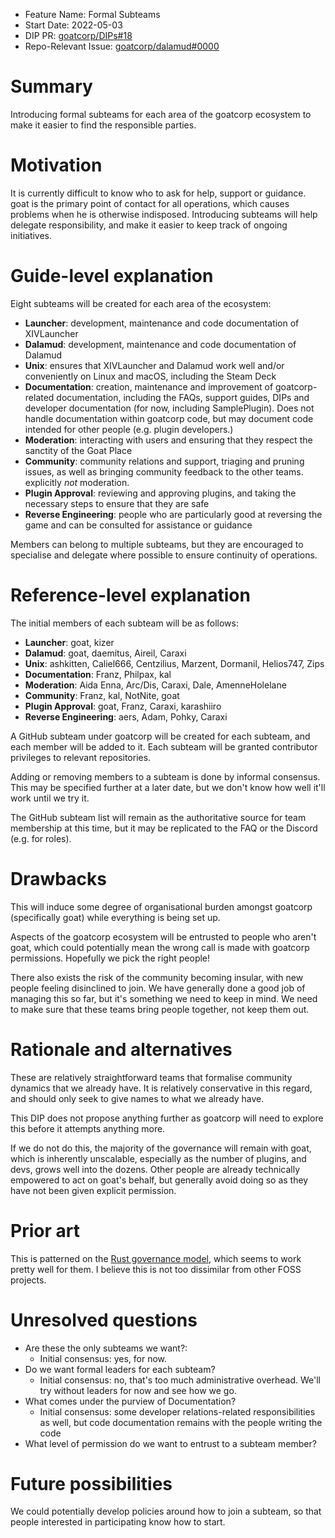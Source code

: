 - Feature Name: Formal Subteams
- Start Date: 2022-05-03
- DIP PR: [goatcorp/DIPs#18](https://github.com/goatcorp/DIPs/pull/18)
- Repo-Relevant Issue: [goatcorp/dalamud#0000](https://github.com/goatcorp/dalamud/issues/0000)

# Summary

[summary]: #summary

Introducing formal subteams for each area of the goatcorp ecosystem to make it easier to find the responsible parties.

# Motivation

[motivation]: #motivation

It is currently difficult to know who to ask for help, support or guidance. goat is the primary point of contact for all operations, which causes problems when he is otherwise indisposed. Introducing subteams will help delegate responsibility, and make it easier to keep track of ongoing initiatives.

# Guide-level explanation

[guide-level-explanation]: #guide-level-explanation

Eight subteams will be created for each area of the ecosystem:

- **Launcher**: development, maintenance and code documentation of XIVLauncher
- **Dalamud**: development, maintenance and code documentation of Dalamud
- **Unix**: ensures that XIVLauncher and Dalamud work well and/or conveniently on Linux and macOS, including the Steam Deck
- **Documentation**: creation, maintenance and improvement of goatcorp-related documentation, including the FAQs, support guides, DIPs and developer documentation (for now, including SamplePlugin). Does not handle documentation within goatcorp code, but may document code intended for other people (e.g. plugin developers.)
- **Moderation**: interacting with users and ensuring that they respect the sanctity of the Goat Place
- **Community**: community relations and support, triaging and pruning issues, as well as bringing community feedback to the other teams. explicitly *not* moderation.
- **Plugin Approval**: reviewing and approving plugins, and taking the necessary steps to ensure that they are safe
- **Reverse Engineering**: people who are particularly good at reversing the game and can be consulted for assistance or guidance

Members can belong to multiple subteams, but they are encouraged to specialise and delegate where possible to ensure continuity of operations.

# Reference-level explanation

[reference-level-explanation]: #reference-level-explanation

The initial members of each subteam will be as follows:

- **Launcher**: goat, kizer
- **Dalamud**: goat, daemitus, Aireil, Caraxi
- **Unix**: ashkitten, Caliel666, Centzilius, Marzent, Dormanil, Helios747, Zips
- **Documentation**: Franz, Philpax, kal
- **Moderation**: Aida Enna, Arc/Dis, Caraxi, Dale, AmenneHolelane
- **Community**: Franz, kal, NotNite, goat
- **Plugin Approval**: goat, Franz, Caraxi, karashiiro
- **Reverse Engineering**: aers, Adam, Pohky, Caraxi

A GitHub subteam under goatcorp will be created for each subteam, and each member will be added to it. Each subteam will be granted contributor privileges to relevant repositories.

Adding or removing members to a subteam is done by informal consensus. This may be specified further at a later date, but we don't know how well it'll work until we try it.

The GitHub subteam list will remain as the authoritative source for team membership at this time, but it may be replicated to the FAQ or the Discord (e.g. for roles).

# Drawbacks

[drawbacks]: #drawbacks

This will induce some degree of organisational burden amongst goatcorp (specifically goat) while everything is being set up.

Aspects of the goatcorp ecosystem will be entrusted to people who aren't goat, which could potentially mean the wrong call is made with goatcorp permissions. Hopefully we pick the right people!

There also exists the risk of the community becoming insular, with new people feeling disinclined to join. We have generally done a good job of managing this so far, but it's something we need to keep in mind. We need to make sure that these teams bring people together, not keep them out.

# Rationale and alternatives

[rationale-and-alternatives]: #rationale-and-alternatives

These are relatively straightforward teams that formalise community dynamics that we already have. It is relatively conservative in this regard, and should only seek to give names to what we already have.

This DIP does not propose anything further as goatcorp will need to explore this before it attempts anything more.

If we do not do this, the majority of the governance will remain with goat, which is inherently unscalable, especially as the number of plugins, and devs, grows well into the dozens. Other people are already technically empowered to act on goat's behalf, but generally avoid doing so as they have not been given explicit permission.

# Prior art

[prior-art]: #prior-art

This is patterned on the [Rust governance model](https://forge.rust-lang.org/governance/index.html), which seems to work pretty well for them. I believe this is not too dissimilar from other FOSS projects.

# Unresolved questions

[unresolved-questions]: #unresolved-questions

- Are these the only subteams we want?:
  - Initial consensus: yes, for now.
- Do we want formal leaders for each subteam?
  - Initial consensus: no, that's too much administrative overhead. We'll try without leaders for now and see how we go.
- What comes under the purview of Documentation?
  - Initial consensus: some developer relations-related responsibilities as well, but code documentation remains with the people writing the code
- What level of permission do we want to entrust to a subteam member?

# Future possibilities

[future-possibilities]: #future-possibilities

We could potentially develop policies around how to join a subteam, so that people interested in participating know how to start.
